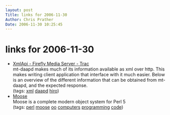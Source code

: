 ```yaml
---
layout: post
Title: links for 2006-11-30  
Author: Chris Prather
Date: 2006-11-30 10:25:45
---
```


# links for 2006-11-30
<ul class="delicious">
	<li>
		<div class="delicious-link"><a href="http://trac.fireflyserver.org/wiki/XmlApi">XmlApi - Firefly Media Server - Trac</a></div>
		<div class="delicious-extended">mt-daapd makes much of its information available as xml over http. This makes writing client application that interface with it much easier. Below is an overview of the different information that can be obtained from mt-daapd, and the expected response.</div>
		<div class="delicious-tags">(tags: <a href="http://del.icio.us/perigrin/xml">xml</a> <a href="http://del.icio.us/perigrin/daapd">daapd</a> <a href="http://del.icio.us/perigrin/hiro">hiro</a>)</div>
	</li>
	<li>
		<div class="delicious-link"><a href="http://www.iinteractive.com/moose/">Moose</a></div>
		<div class="delicious-extended">Moose is a complete modern object system for Perl 5</div>
		<div class="delicious-tags">(tags: <a href="http://del.icio.us/perigrin/perl">perl</a> <a href="http://del.icio.us/perigrin/moose">moose</a> <a href="http://del.icio.us/perigrin/oo">oo</a> <a href="http://del.icio.us/perigrin/computers">computers</a> <a href="http://del.icio.us/perigrin/programming">programming</a> <a href="http://del.icio.us/perigrin/code">code</a>)</div>
	</li>
</ul>

